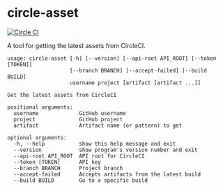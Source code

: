 circle-asset
============

[![Circle CI](https://circleci.com/gh/prophile/circle-asset.svg?style=svg)](https://circleci.com/gh/prophile/circle-asset)

A tool for getting the latest assets from CircleCI.

```
usage: circle-asset [-h] [--version] [--api-root API_ROOT] [--token [TOKEN]]
                    [--branch BRANCH] [--accept-failed] [--build BUILD]
                    username project [artifact [artifact ...]]

Get the latest assets from CircleCI

positional arguments:
  username             GitHub username
  project              GitHub project
  artifact             Artifact name (or pattern) to get

optional arguments:
  -h, --help           show this help message and exit
  --version            show program's version number and exit
  --api-root API_ROOT  API root for CircleCI
  --token [TOKEN]      API key
  --branch BRANCH      Project branch
  --accept-failed      Accepts artifacts from the latest build
  --build BUILD        Go to a specific build
```

